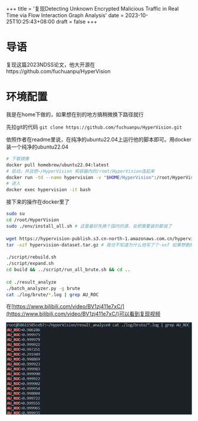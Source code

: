 +++
title = '复现Detecting Unknown Encrypted Malicious Traffic in Real Time via Flow Interaction Graph Analysis'
date = 2023-10-25T10:25:43+08:00
draft = false
+++

# 导语

复现这篇2023NDSS论文，他大开源在https://github.com/fuchuanpu/HyperVision

# 环境配置

我是在home下做的，如果想在别的地方搞稍微换下路径就行

先拉git的代码 `git clone https://github.com/fuchuanpu/HyperVision.git`

依照作者在readme里说，在纯净的ubuntu22.04上运行他的脚本即可。用docker装一个纯净的ubuntu22.04

```bash
# 下载镜像
docker pull homebrew/ubuntu22.04:latest
# 启动，并且把~/HyperVision 和容器内的/root/HyperVision连起来
docker run -td --name hypervision -v "$HOME/HyperVision":/root/HyperVision homebrew/ubuntu22.04:latest
# 进入
docker exec hypervision -it bash
```

接下来的操作在docker里了

```bash
sudo su
cd /root/HyperVision
sudo ./env/install_all.sh # 这里最好先换个国内的源，会把需要装的都装了

wget https://hypervision-publish.s3.cn-north-1.amazonaws.com.cn/hypervision-dataset.tar.gz # 下载数据集，有6G，走的cdn，裸连速度就还不错
tar -xzf hypervision-dataset.tar.gz # 我也不知道为什么他写了个-xxf 如果想删掉原来的就删吧，不删也没关系

./script/rebuild.sh
./script/expand.sh
cd build && ../script/run_all_brute.sh && cd ..

cd ./result_analyze
./batch_analyzer.py -g brute
cat ./log/brute/*.log | grep AU_ROC
```

在[https://www.bilibili.com/video/BV1zj411e7xC/](https://www.bilibili.com/video/BV1zj411e7xC/)可以看到复现视频

![1698203084469](fileName/1698203084469.png)
